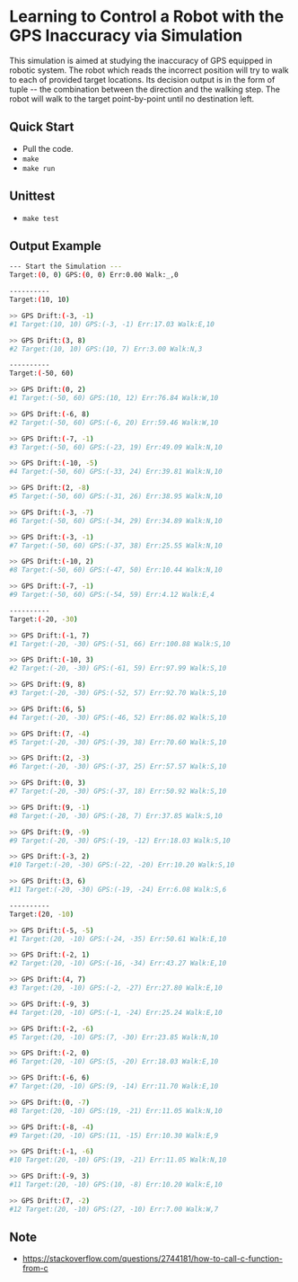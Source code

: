 # Learning to Control a Robot with the GPS Inaccuracy via Simulation

This simulation is aimed at studying the inaccuracy of GPS equipped in robotic system.
The robot which reads the incorrect position will try to walk to each of provided target locations.
Its decision output is in the form of tuple -- the combination between the direction and the walking step.
The robot will walk to the target point-by-point until no destination left.


## Quick Start

* Pull the code.
* `make` 
* `make run`


## Unittest

* `make test`


## Output Example

```bash
--- Start the Simulation ---
Target:(0, 0) GPS:(0, 0) Err:0.00 Walk:_,0 

----------
Target:(10, 10)

>> GPS Drift:(-3, -1)
#1 Target:(10, 10) GPS:(-3, -1) Err:17.03 Walk:E,10 

>> GPS Drift:(3, 8)
#2 Target:(10, 10) GPS:(10, 7) Err:3.00 Walk:N,3 

----------
Target:(-50, 60)

>> GPS Drift:(0, 2)
#1 Target:(-50, 60) GPS:(10, 12) Err:76.84 Walk:W,10 

>> GPS Drift:(-6, 8)
#2 Target:(-50, 60) GPS:(-6, 20) Err:59.46 Walk:W,10 

>> GPS Drift:(-7, -1)
#3 Target:(-50, 60) GPS:(-23, 19) Err:49.09 Walk:N,10 

>> GPS Drift:(-10, -5)
#4 Target:(-50, 60) GPS:(-33, 24) Err:39.81 Walk:N,10 

>> GPS Drift:(2, -8)
#5 Target:(-50, 60) GPS:(-31, 26) Err:38.95 Walk:N,10 

>> GPS Drift:(-3, -7)
#6 Target:(-50, 60) GPS:(-34, 29) Err:34.89 Walk:N,10 

>> GPS Drift:(-3, -1)
#7 Target:(-50, 60) GPS:(-37, 38) Err:25.55 Walk:N,10 

>> GPS Drift:(-10, 2)
#8 Target:(-50, 60) GPS:(-47, 50) Err:10.44 Walk:N,10 

>> GPS Drift:(-7, -1)
#9 Target:(-50, 60) GPS:(-54, 59) Err:4.12 Walk:E,4 

----------
Target:(-20, -30)

>> GPS Drift:(-1, 7)
#1 Target:(-20, -30) GPS:(-51, 66) Err:100.88 Walk:S,10 

>> GPS Drift:(-10, 3)
#2 Target:(-20, -30) GPS:(-61, 59) Err:97.99 Walk:S,10 

>> GPS Drift:(9, 8)
#3 Target:(-20, -30) GPS:(-52, 57) Err:92.70 Walk:S,10 

>> GPS Drift:(6, 5)
#4 Target:(-20, -30) GPS:(-46, 52) Err:86.02 Walk:S,10 

>> GPS Drift:(7, -4)
#5 Target:(-20, -30) GPS:(-39, 38) Err:70.60 Walk:S,10 

>> GPS Drift:(2, -3)
#6 Target:(-20, -30) GPS:(-37, 25) Err:57.57 Walk:S,10 

>> GPS Drift:(0, 3)
#7 Target:(-20, -30) GPS:(-37, 18) Err:50.92 Walk:S,10 

>> GPS Drift:(9, -1)
#8 Target:(-20, -30) GPS:(-28, 7) Err:37.85 Walk:S,10 

>> GPS Drift:(9, -9)
#9 Target:(-20, -30) GPS:(-19, -12) Err:18.03 Walk:S,10 

>> GPS Drift:(-3, 2)
#10 Target:(-20, -30) GPS:(-22, -20) Err:10.20 Walk:S,10 

>> GPS Drift:(3, 6)
#11 Target:(-20, -30) GPS:(-19, -24) Err:6.08 Walk:S,6 

----------
Target:(20, -10)

>> GPS Drift:(-5, -5)
#1 Target:(20, -10) GPS:(-24, -35) Err:50.61 Walk:E,10 

>> GPS Drift:(-2, 1)
#2 Target:(20, -10) GPS:(-16, -34) Err:43.27 Walk:E,10 

>> GPS Drift:(4, 7)
#3 Target:(20, -10) GPS:(-2, -27) Err:27.80 Walk:E,10 

>> GPS Drift:(-9, 3)
#4 Target:(20, -10) GPS:(-1, -24) Err:25.24 Walk:E,10 

>> GPS Drift:(-2, -6)
#5 Target:(20, -10) GPS:(7, -30) Err:23.85 Walk:N,10 

>> GPS Drift:(-2, 0)
#6 Target:(20, -10) GPS:(5, -20) Err:18.03 Walk:E,10 

>> GPS Drift:(-6, 6)
#7 Target:(20, -10) GPS:(9, -14) Err:11.70 Walk:E,10 

>> GPS Drift:(0, -7)
#8 Target:(20, -10) GPS:(19, -21) Err:11.05 Walk:N,10 

>> GPS Drift:(-8, -4)
#9 Target:(20, -10) GPS:(11, -15) Err:10.30 Walk:E,9 

>> GPS Drift:(-1, -6)
#10 Target:(20, -10) GPS:(19, -21) Err:11.05 Walk:N,10 

>> GPS Drift:(-9, 3)
#11 Target:(20, -10) GPS:(10, -8) Err:10.20 Walk:E,10 

>> GPS Drift:(7, -2)
#12 Target:(20, -10) GPS:(27, -10) Err:7.00 Walk:W,7 
```


## Note

* https://stackoverflow.com/questions/2744181/how-to-call-c-function-from-c